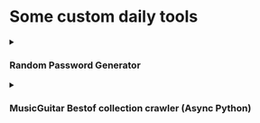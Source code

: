 # Some custom daily tools

<details>
<summary><h3>Random Password Generator</h3></summary>

- [x] **genpass**: _an easy-to-use free random password generator, never use `forget password` again_.
- _Give it a name (e.g. server name), It will generate a new highly secure password and will save it on your system as an encrypted file so you will never forget your password again._

- _On first use it will generate a key file for you which you must keep safe (**please don't save it alongside your `passgen.enc`**), this key will be used for retrieving data from the encrypted file or saving a new password in it._
  - `CAUTION`: _As an example, you can save `genpass` or the encrypted file on your `phone/tablet/pc/USB` and keep the `1-time` generated key file on your `laptop`._ **Keep both safe or you will lose all your passwords**

**USAGE:**

- _first time use:_

  ```bash
  $ python3 genpass.py --init
  ----OR----
  # to specify encryption key path
  $ python3 genpass --init -i ./Documents/passgen.enc -k ./Desktop/secret.key
  ----OR----
  # initialize and generate password all together
  $ python3 genpass --init -n MyEmail
  ```

  _The above command will generate an encrypted file in `Documents` with the name of `passgen` and an encryption key in `Desktop` named `secret.key`._

  > `-f (optional):` _Path and filename for encrypted file (default current directory/folder)._
  >
  > `-i (optional):` _Path and filename to save key (default current directory/folder)._
  >
  > `-n:` _A name for a new password for easier retrieval or remember (names cannot have space use` _`)\_

- _after that:_

  ```bash
  # generate new password
  $ python3 genpass.py -n myEmail
  ---- OR ----
  $ python3 genpass.py -k ./secret.key -i ./Document/passgen.enc -n "myEmail" -l 20 -e
  ---- OR ----
  # List all names
  $ python3 genpass.py -a
  ---- OR ----
  # find for specific name
  $ python3 genpass.py -k ./secret.key -f "myEmail"
  ---- OR ----
  # generate password without saving
  $ python3 genpass.py -l 20
  ```

  > `-n:` _A name for a new password for easier retrieval or remember (names cannot have space use` _`)\_
  >
  > `-k (optional):` _Path and filename to key, **auto-created in the first use** (default current directory/folder)._
  >
  > `-i (optional):` _Path and filename for encrypted file (default current directory/folder)_  
  > `-l (optional):` _length of a new random password $12$ or higher (default: $12$)_
  >
  > `-f (optional)`: _Find the password for the provided name_
  >
  > `-e (optional):` _if provided password may include `+=-_,.|\/{}()[]<>` characters.\_
  >
  > `-a (optional):` _list all names used for saved passwords._

_`Test environment`: `OS Linux`, `Python 3.8.10`_

**Recommendation:** \_make an alias in `~/.bashrc` for easier use.

</details>

<details>
<summary><h3>MusicGuitar Bestof collection crawler (Async Python)</h3></summary>

- [x] **musiccrawler**: _an easy-to-use music crawler written in Python with `asyncio`_

_Can be used as a tutorial for `asyncio, aiohttp, aiofiles`_

- _after crawling the project open `musiccrawler` directory and update `urls.txt` with the URL to the best collection of your favorite singer split by a new line._

- _only support URLs from [musicguitars.ir](https://musicguitars.ir/%da%af%d9%84%da%86%db%8c%d9%86-%d8%a2%d9%87%d9%86%da%af-%d9%87%d8%a7%db%8c-%d8%af%d8%a7%d8%b1%db%8c%d9%88%d8%b4-%d8%a7%d9%82%d8%a8%d8%a7%d9%84%db%8c-4/)_

- _to run the script you can use_

  ```bash
  $ python main.py 128
  ```

  > _$128$ is the music file quality (by default set to $320$)_

_`Test environment`: `OS Linux`, `Python 3.10.12`_

</details>
